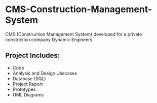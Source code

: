 # CMS-Construction-Management-System
CMS (Construction Management System) developed for a private constriction company Dynamic Engineers.

## Project Includes: ##
* Code<br/>
* Analysis and Design Usecases<br/>
* Database (SQL)<br/>
* Project Report<br/>
* Prototypes<br/>
* UML Diagrams<br/>

